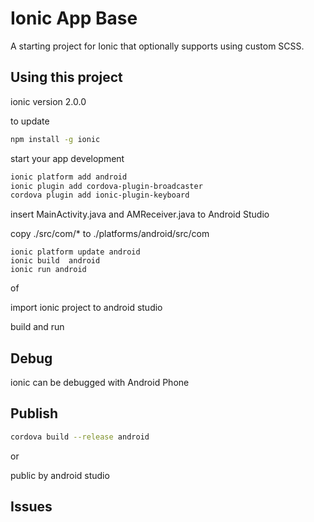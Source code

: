 Ionic App Base
=====================

A starting project for Ionic that optionally supports using custom SCSS.

## Using this project

ionic version 2.0.0 

to update
```bash
npm install -g ionic

```
start your app development

```bash
ionic platform add android
ionic plugin add cordova-plugin-broadcaster
cordova plugin add ionic-plugin-keyboard
```


insert MainActivity.java and AMReceiver.java to Android Studio 

copy ./src/com/* to ./platforms/android/src/com


```
ionic platform update android 
ionic build  android
ionic run android
```

of

import ionic project to android studio 

build and run

## Debug

ionic can be debugged with Android Phone


## Publish 

```bash
cordova build --release android
```
or

 public by android studio


## Issues
